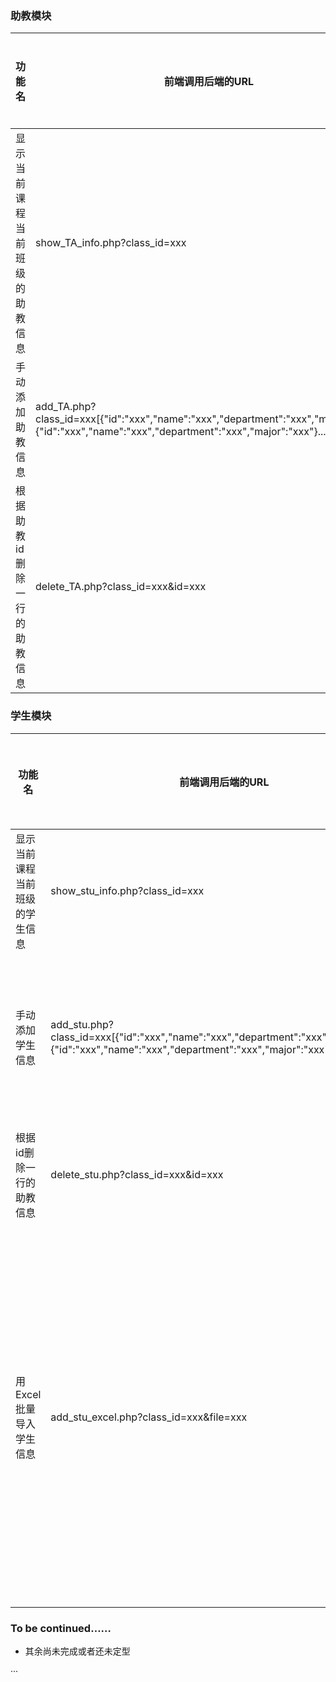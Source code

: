 ### 助教模块


|功能名      |前端调用后端的URL                             | 后端返回前端的数据(json)                   |备注          |后端是否完成    |
|-----------------|-------------------------------------------|--------------------------------------------|---------------|----------|
|显示当前课程当前班级的助教信息|show_TA_info.php?class_id=xxx      | [{"name":"xxx", "id":"xxx", "department":"xxx", "major":"xxx"}{"name":"xxx", "id":"xxx", "department":"xxx", "major":"xxx"}...]|无|否
|手动添加助教信息|add_TA.php?class_id=xxx[{"id":"xxx","name":"xxx","department":"xxx","major":"xxx"}{"id":"xxx","name":"xxx","department":"xxx","major":"xxx"}...] | 插入成功：{"success":1,error_message:"null"};插入失败：{"success":0,"error_messgae":"xxx"}|注明:成功或失败返回的是整数1或0,在网上查了下submit多行数据的用法，该功能后端php处理样例为/teacher/achao/php/add_TA.php|否
|根据助教id删除一行的助教信息|delete_TA.php?class_id=xxx&id=xxx | 删除成功：{"success":1,error_message:"null"};删除失败：{"success":0,"error_messgae":"xxx"}|成功或失败返回的是整数1或0|否


### 学生模块


|功能名      |前端调用后端的URL                             | 后端返回前端的数据(json)                   |备注          |后端是否完成    |
|-----------------|-------------------------------------------|--------------------------------------------|---------------|----------|
|显示当前课程当前班级的学生信息|show_stu_info.php?class_id=xxx      | [{"name":"xxx", "id":"xxx", "department":"xxx", "major":"xxx","team_name":"xxx"}{"name":"xxx", "id":"xxx", "department":"xxx", "major":"xxx","team_name":"xxx"}...]|如果当前学生尚未组队,请返回:"未组队"|否
|手动添加学生信息|add_stu.php?class_id=xxx[{"id":"xxx","name":"xxx","department":"xxx","major":"xxx"}{"id":"xxx","name":"xxx","department":"xxx","major":"xxx"}...] | 插入成功：{"success":1,error_message:"null"};插入失败：{"success":0,"error_messgae":"xxx"}|注明:成功或失败返回的是整数1或0,与添加助教相同|否
|根据id删除一行的助教信息|delete_stu.php?class_id=xxx&id=xxx | 删除成功：{"success":1,error_message:"null"};删除失败：{"success":0,"error_messgae":"xxx"}|成功或失败返回的是整数1或0|否
|用Excel批量导入学生信息|add_stu_excel.php?class_id=xxx&file=xxx| 导入成功：{"success":1,error_message:"null"};导入失败：{"success":0,"error_messgae":"xxx"}|导入的信息包括学号,姓名,院系,专业,每次导入都是对原有学生信息的重置,注意!不是添加!成功或失败返回的是整数1或0|否



### To be continued……
- 其余尚未完成或者还未定型

···

